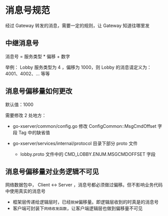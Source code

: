 # 消息号规范

经过 Gateway 转发的消息，需要一定的规则，让 Gateway 知道往哪里发

## 中继消息号

消息号 = 服务类型 * 偏移 + 数字

举例： Lobby 服务类型为 4 ，偏移为 1000，则 Lobby 的消息请定义为： 4001、4002、... 等等

## 消息号偏移量如何更改

默认值：1000

需要修改 2 处地方：
- go-xserver/common/config.go
  修改 ConfigCommon::MsgCmdOffset 字段 Tag 中的缺省值

- go-xserver/services/internal/protocol 目录下部分 proto 文件
  - lobby.proto 文件中的 CMD_LOBBY.ENUM.MSGCMDOFFSET 字段

## 消息号偏移量对业务逻辑不可见

网络数据包中， Client <-> Server ，消息号都必须做过偏移。但不影响业务代码中使用真实的消息号

- 框架层传递给逻辑层时，已经`脱掉`偏移量。即逻辑层收到的时真是的消息号
- 客户端可封装下`网络收发函数`，让客户端逻辑层也做到偏移量不可见
